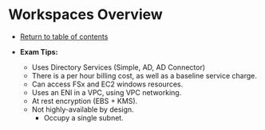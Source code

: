 # Workspaces Overview

* [Return to table of contents](../../../README.md)

* **Exam Tips:**
  * Uses Directory Services (Simple, AD, AD Connector)
  * There is a per hour billing cost, as well as a baseline service charge.
  * Can access FSx and EC2 windows resources.
  * Uses an ENI in a VPC, using VPC networking.
  * At rest encryption (EBS + KMS).
  * Not highly-available by design.
    * Occupy a single subnet.
